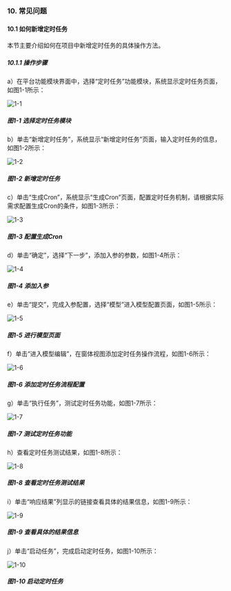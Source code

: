 ### 10. 常见问题

#### 10.1 如何新增定时任务

本节主要介绍如何在项目中新增定时任务的具体操作方法。

##### 10.1.1 操作步骤

a）在平台功能模块界面中，选择“定时任务”功能模块，系统显示定时任务页面，如图1-1所示：

![1-1](https://www.feisuanyz.com/fsimage/ks-image/ks_15-01_img.png)

##### 图1-1 选择定时任务模块

b）单击“新增定时任务”，系统显示“新增定时任务”页面，输入定时任务的信息，如图1-2所示：

![1-2](https://www.feisuanyz.com/fsimage/ks-image/ks_15-02_img.png)

##### 图1-2 新增定时任务

c）单击“生成Cron”，系统显示“生成Cron”页面，配置定时任务机制，请根据实际需求配置生成Cron的条件，如图1-3所示：

![1-3](https://www.feisuanyz.com/fsimage/ks-image/ks_15-03_img.png)

##### 图1-3 配置生成Cron

d）单击“确定”，选择“下一步”，添加入参的参数，如图1-4所示：

![1-4](https://www.feisuanyz.com/fsimage/ks-image/ks_15-04_img.png)

##### 图1-4 添加入参

e）单击“提交”，完成入参配置，选择“模型”进入模型配置页面，如图1-5所示：

![1-5](https://www.feisuanyz.com/fsimage/ks-image/ks_15-05_img.png)

##### 图1-5 进行模型页面

f）单击“进入模型编辑”，在窗体视图添加定时任务操作流程，如图1-6所示：

![1-6](https://www.feisuanyz.com/fsimage/ks-image/ks_15-06_img.png)

##### 图1-6 添加定时任务流程配置

g）单击“执行任务”，测试定时任务功能，如图1-7所示：

![1-7](https://www.feisuanyz.com/fsimage/ks-image/ks_15-07_img.png)

##### 图1-7 测试定时任务功能

h）查看定时任务测试结果，如图1-8所示：

![1-8](https://www.feisuanyz.com/fsimage/ks-image/ks_15-08_img.png)

##### 图1-8 查看定时任务测试结果

i）单击“响应结果”列显示的链接查看具体的结果信息，如图1-9所示：

![1-9](https://www.feisuanyz.com/fsimage/ks-image/ks_15-09_img.png)

##### 图1-9 查看具体的结果信息

j）单击“启动任务”，完成启动定时任务，如图1-10所示：

![1-10](https://www.feisuanyz.com/fsimage/ks-image/ks_15-10_img.png)

##### 图1-10 启动定时任务
